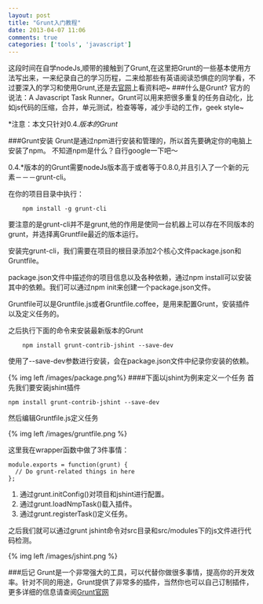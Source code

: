 ```yaml
---
layout: post
title: "Grunt入门教程"
date: 2013-04-07 11:06
comments: true
categories: ['tools', 'javascript'] 
---
```


这段时间在自学nodeJs,顺带的接触到了Grunt,在这里把Grunt的一些基本使用方法写出来，一来纪录自己的学习历程，二来给那些有英语阅读恐惧症的同学看，不过要深入的学习和使用Grunt,还是去[官网](http://gruntjs.com/)上看资料吧~
###什么是Grunt?
官方的说法：A Javascript Task Runner。Grunt可以用来把很多重复的任务自动化，比如js代码的压缩，合并，单元测试，检查等等，减少手动的工作，geek style~

*注意：本文只针对0.4.*版本的Grunt*


###Grunt安装
Grunt是通过npm进行安装和管理的，所以首先要确定你的电脑上安装了npm。
不知道npm是什么？自行google一下吧～

0.4.*版本的的Grunt需要nodeJs版本高于或者等于0.8.0,并且引入了一个新的元素－－－grunt-cli。

在你的项目目录中执行：
```
    npm install -g grunt-cli
```
要注意的是grunt-cli并不是grunt,他的作用是使同一台机器上可以存在不同版本的grunt，并选择离Gruntfile最近的版本运行。

安装完grunt-cli，我们需要在项目的根目录添加2个核心文件package.json和Gruntfile。

package.json文件中描述你的项目信息以及各种依赖，通过npm install可以安装其中的依赖。我们可以通过npm init来创建一个package.json文件。

Gruntfile可以是Gruntfile.js或者Gruntfile.coffee，是用来配置Grunt，安装插件以及定义任务的。

之后执行下面的命令来安装最新版本的Grunt
```
    npm install grunt-contrib-jshint --save-dev
```
使用了--save-dev参数进行安装，会在package.json文件中纪录你安装的依赖。

{% img left /images/package.png%}
####下面以jshint为例来定义一个任务
首先我们要安装jshint插件
```
npm install grunt-contrib-jshint --save-dev
```
然后编辑Gruntfile.js定义任务

{% img left /images/gruntfile.png %}

这里我在wrapper函数中做了3件事情：
```
module.exports = function(grunt) {
  // Do grunt-related things in here
};
```
1.  通过grunt.initConfig()对项目和jshint进行配置。
2.  通过grunt.loadNmpTask()载入插件。
3.  通过grunt.registerTask()定义任务。

之后我们就可以通过grunt jshint命令对src目录和src/modules下的js文件进行代码检测。

{% img left /images/jshint.png %}

###后记
Grunt是一个非常强大的工具，可以代替你做很多事情，提高你的开发效率。针对不同的用途，Grunt提供了非常多的插件，当然你也可以自己订制插件，更多详细的信息请查阅[Grunt官网](http://gruntjs.com/)



